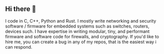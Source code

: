## Hi there 👋

I code in C, C++, Python and Rust.
I mostly write networking and security software / firmware for embedded systems such as switches, routers, devices such.
I have expertise in writing modular, tiny, and performant firmware and software code for firewalls, and cryptography.
If you'd like to hire me, you can create a bug in any of my repos, that is the easiest way i can respond.

<!--
**devendranaga/devendranaga** is a ✨ _special_ ✨ repository because its `README.md` (this file) appears on your GitHub profile.

Here are some ideas to get you started:

- 🔭 I’m currently working on ...
- 🌱 I’m currently learning ...
- 👯 I’m looking to collaborate on ...
- 🤔 I’m looking for help with ...
- 💬 Ask me about ...
- 📫 How to reach me: ...
- 😄 Pronouns: ...
- ⚡ Fun fact: ...
-->
